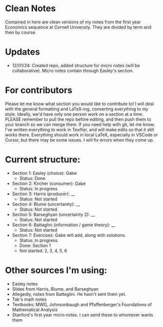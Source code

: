 # Clean Notes

Contained in here are clean versions of my notes from the first year Economics sequence at Cornell University. They are divided by term and then by course.

# Updates

- 12/01/24: Created repo, added structure for micro notes (will be collaborative). Micro notes contain through Easley's section.

# For contributors

Please let me know what section you would like to contribute to! I will deal with the general formatting and LaTeX-ing, converting everything to my style. Ideally, we'd have only one person work on a section at a time. PLEASE remember to pull the repo before editing, and then push them to your branch so we can merge them. If you need help with git, let me know. I've written everything to work in Texifier, and will make edits so that it still works there. Everything should work in local LaTeX, especially in VSCode or Cursor, but there may be some issues. I will fix errors when they come up.

# Current structure:

- Section 1: Easley (choice): Gabe
    - Status: Done
- Section 2: Kircher (consumer): Gabe
    - Status: In progress
- Section 3: Harris (producer): __
    - Status: Not started
- Section 4: Blume (uncertainty): __
    - Status: Not started
- Section 5: Barseghyan (uncertainty 2): __
    - Status: Not started
- Section 6: Battaglini (information / game theory): __
    - Status: Not started
- Section 7: Exercises: Gabe will add, along with solutions. 
    - Status: In progress. 
    - Done: Section 1
    - Not started: 2, 3, 4, 5, 6

# Other sources I'm using: 

- Easley notes
- Slides from Harris, Blume, and Barseghyan
- Allegedly, notes from Battaglini. He hasn't sent them yet.
- Tak's math notes
- Textbooks: MWG, Johnsonbaugh and Pfaffenberger's Foundations of Mathematical Analysis
- Stanford's first year micro notes. I can send these to whomever wants them